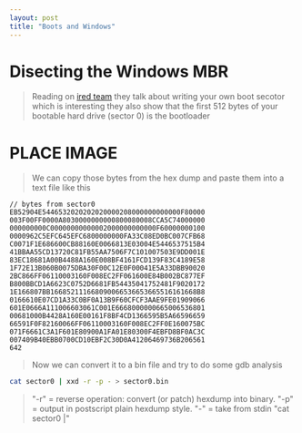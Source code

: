```yaml
---
layout: post
title: "Boots and Windows"
---
```


# Disecting the Windows MBR

> Reading on [ired team](https://www.ired.team/miscellaneous-reversing-forensics/windows-kernel-internals/writing-a-custom-bootloader) they talk about writing your own boot secotor which is interesting
they also show that the first 512 bytes of your bootable hard drive (sector 0) is the bootloader

# PLACE IMAGE

> We can copy those bytes from the hex dump and paste them into a text file like this

```
// bytes from sector0
EB52904E5446532020202020000208000000000000F80000
003F00FF0000A8030000000000800080008CCA5C74000000
000000000C00000000000002000000000000F60000000100
0000962C5EFC645EFC6800000000FA33C08ED0BC007CFB68
C0071F1E686600CB88160E0066813E03004E5446537515B4
41BBAA55CD13720C81FB55AA7506F7C101007503E9DD001E
83EC18681A00B4488A160E008BF4161FCD139F83C4189E58
1F72E13B060B0075DBA30F00C12E0F00041E5A33DBB90020
2BC866FF06110003160F008EC2FF061600E84B002BC877EF
B800BBCD1A6623C0752D6681FB54435041752481F9020172
1E166807BB166852111668090066536653665516161668B8
0166610E07CD1A33C0BF0A13B9F60CFCF3AAE9FE01909066
601E0666A111006603061C001E6668000000665006536801
00681000B4428A160E00161F8BF4CD1366595B5A66596659
66591F0F82160066FF06110003160F008EC2FF0E160075BC
071F6661C3A1F601E80900A1FA01E80300F4EBFD8BF0AC3C
007409B40EBB0700CD10EBF2C30D0A41206469736B206561
642
```

> Now we can convert it to a bin file and try to do some gdb analysis

```bash
cat sector0 | xxd -r -p - > sector0.bin
```

> "-r" =  reverse operation: convert (or patch) hexdump into binary.
> "-p" = output in postscript plain hexdump style.
> "-" = take from stdin "cat sector0 |"
